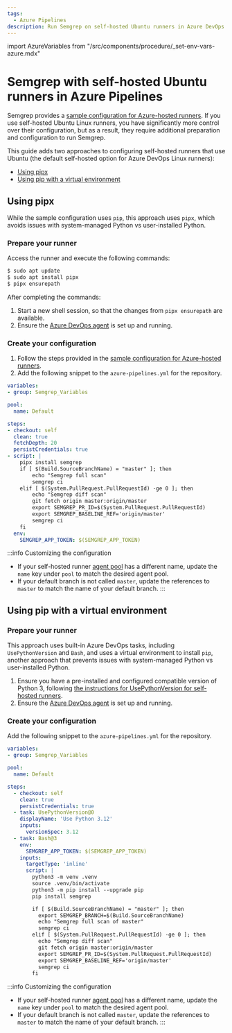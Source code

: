```yaml
---
tags:
  - Azure Pipelines
description: Run Semgrep on self-hosted Ubuntu runners in Azure DevOps.
---
```

import AzureVariables from "/src/components/procedure/_set-env-vars-azure.mdx"

# Semgrep with self-hosted Ubuntu runners in Azure Pipelines

Semgrep provides a [sample configuration for Azure-hosted runners](/docs/semgrep-ci/sample-ci-configs#azure-pipelines). If you use self-hosted Ubuntu Linux runners, you have significantly more control over their configuration, but as a result, they require additional preparation and configuration to run Semgrep.

This guide adds two approaches to configuring self-hosted runners that use Ubuntu (the default self-hosted option for Azure DevOps Linux runners):

* [Using pipx](#using-pipx)
* [Using pip with a virtual environment](#using-pip-with-a-virtual-environment)

## Using pipx

While the sample configuration uses `pip`, this approach uses `pipx`, which avoids issues with system-managed Python vs user-installed Python.

### Prepare your runner

Access the runner and execute the following commands:

```bash
$ sudo apt update
$ sudo apt install pipx
$ pipx ensurepath
```

After completing the commands:

1. Start a new shell session, so that the changes from `pipx ensurepath` are available.
2. Ensure the [Azure DevOps agent](https://learn.microsoft.com/en-us/azure/devops/pipelines/agents/linux-agent?view=azure-devops) is set up and running.

### Create your configuration

1. Follow the steps provided in the [sample configuration for Azure-hosted runners](/docs/semgrep-ci/sample-ci-configs#azure-pipelines).
2. Add the following snippet to the `azure-pipelines.yml` for the repository.

```yaml
variables:
- group: Semgrep_Variables

pool:
  name: Default

steps:
- checkout: self
  clean: true
  fetchDepth: 20
  persistCredentials: true
- script: |
    pipx install semgrep
    if [ $(Build.SourceBranchName) = "master" ]; then
        echo "Semgrep full scan"
        semgrep ci
    elif [ $(System.PullRequest.PullRequestId) -ge 0 ]; then
        echo "Semgrep diff scan"
        git fetch origin master:origin/master
        export SEMGREP_PR_ID=$(System.PullRequest.PullRequestId)
        export SEMGREP_BASELINE_REF='origin/master'
        semgrep ci
    fi
  env:
    SEMGREP_APP_TOKEN: $(SEMGREP_APP_TOKEN)
```

:::info Customizing the configuration
* If your self-hosted runner [agent pool](https://learn.microsoft.com/en-us/azure/devops/pipelines/agents/pools-queues?view=azure-devops&tabs=yaml%2Cbrowser) has a different name, update the `name` key under `pool` to match the desired agent pool.
* If your default branch is not called `master`, update the references to `master` to match the name of your default branch.
:::

<AzureVariables />

## Using pip with a virtual environment

### Prepare your runner

This approach uses built-in Azure DevOps tasks, including `UsePythonVersion` and `Bash`, and uses a virtual environment to install `pip`, another approach that prevents issues with system-managed Python vs user-installed Python.

1. Ensure you have a pre-installed and configured compatible version of Python 3, following [the instructions for UsePythonVersion for self-hosted runners](https://learn.microsoft.com/en-us/azure/devops/pipelines/tasks/reference/use-python-version-v0?view=azure-pipelines#how-can-i-configure-a-self-hosted-agent-to-use-this-task).
2. Ensure the [Azure DevOps agent](https://learn.microsoft.com/en-us/azure/devops/pipelines/agents/linux-agent?view=azure-devops) is set up and running.

### Create your configuration

Add the following snippet to the `azure-pipelines.yml` for the repository.


```yaml
variables:
- group: Semgrep_Variables

pool:
  name: Default

steps:
  - checkout: self
    clean: true
    persistCredentials: true
  - task: UsePythonVersion@0
    displayName: 'Use Python 3.12'
    inputs:
      versionSpec: 3.12
  - task: Bash@3
    env:
      SEMGREP_APP_TOKEN: $(SEMGREP_APP_TOKEN)
    inputs:
      targetType: 'inline'
      script: |
        python3 -m venv .venv
        source .venv/bin/activate
        python3 -m pip install --upgrade pip
        pip install semgrep

        if [ $(Build.SourceBranchName) = "master" ]; then
          export SEMGREP_BRANCH=$(Build.SourceBranchName)
          echo "Semgrep full scan of master"
          semgrep ci
        elif [ $(System.PullRequest.PullRequestId) -ge 0 ]; then
          echo "Semgrep diff scan"
          git fetch origin master:origin/master
          export SEMGREP_PR_ID=$(System.PullRequest.PullRequestId)
          export SEMGREP_BASELINE_REF='origin/master'
          semgrep ci
        fi
```

:::info Customizing the configuration
* If your self-hosted runner [agent pool](https://learn.microsoft.com/en-us/azure/devops/pipelines/agents/pools-queues?view=azure-devops&tabs=yaml%2Cbrowser) has a different name, update the `name` key under `pool` to match the desired agent pool.
* If your default branch is not called `master`, update the references to `master` to match the name of your default branch.
:::

<AzureVariables />
